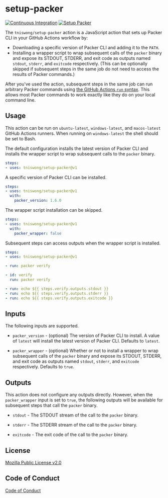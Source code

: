 # setup-packer

<p align="left">
  <a href="https://github.com/tniswong/setup-packer/actions"><img alt="Continuous Integration" src="https://github.com/tniswong/setup-packer/workflows/Continuous%20Integration/badge.svg" /></a>
  <a href="https://github.com/tniswong/setup-packer/actions"><img alt="Setup Packer" src="https://github.com/tniswong/setup-packer/workflows/Setup%20Packer/badge.svg" /></a>
</p>

The `tniswong/setup-packer` action is a JavaScript action that sets up Packer CLI in your GitHub Actions workflow by:

- Downloading a specific version of Packer CLI and adding it to the `PATH`.
- Installing a wrapper script to wrap subsequent calls of the `packer` binary and expose its STDOUT, STDERR, and exit code as outputs named `stdout`, `stderr`, and `exitcode` respectively. (This can be optionally skipped if subsequent steps in the same job do not need to access the results of Packer commands.)

After you've used the action, subsequent steps in the same job can run arbitrary Packer commands using [the GitHub Actions `run` syntax](https://help.github.com/en/actions/reference/workflow-syntax-for-github-actions#jobsjob_idstepsrun). This allows most Packer commands to work exactly like they do on your local command line.

## Usage

This action can be run on `ubuntu-latest`, `windows-latest`, and `macos-latest` GitHub Actions runners. When running on `windows-latest` the shell should be set to Bash.

The default configuration installs the latest version of Packer CLI and installs the wrapper script to wrap subsequent calls to the `packer` binary.

```yaml
steps:
- uses: tniswong/setup-packer@v1
```

A specific version of Packer CLI can be installed.

```yaml
steps:
- uses: tniswong/setup-packer@v1
  with:
    packer_version: 1.6.0
```

The wrapper script installation can be skipped.

```yaml
steps:
- uses: tniswong/setup-packer@v1
  with:
    packer_wrapper: false
```

Subsequent steps can access outputs when the wrapper script is installed.


```yaml
steps:
- uses: tniswong/setup-packer@v1

- run: packer verify

- id: verify
  run: packer verify

- run: echo ${{ steps.verify.outputs.stdout }}
- run: echo ${{ steps.verify.outputs.stderr }}
- run: echo ${{ steps.verify.outputs.exitcode }}
```

## Inputs

The following inputs are supported.

- `packer_version` - (optional) The version of Packer CLI to install. A value of `latest` will install the latest version of Packer CLI. Defaults to `latest`.

- `packer_wrapper` - (optional) Whether or not to install a wrapper to wrap subsequent calls of the `packer` binary and expose its STDOUT, STDERR, and exit code as outputs named `stdout`, `stderr`, and `exitcode` respectively. Defaults to `true`.

## Outputs

This action does not configure any outputs directly. However, when the `packer_wrapper` input is set to `true`, the following outputs will be available for subsequent steps that call the `packer` binary.

- `stdout` - The STDOUT stream of the call to the `packer` binary.

- `stderr` - The STDERR stream of the call to the `packer` binary.

- `exitcode` - The exit code of the call to the `packer` binary.

## License

[Mozilla Public License v2.0](https://github.com/tniswong/setup-packer/blob/master/LICENSE)

## Code of Conduct

[Code of Conduct](https://github.com/tniswong/setup-packer/blob/master/CODE_OF_CONDUCT.md)
